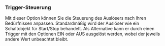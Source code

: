 ### Trigger-Steuerung

Mit dieser Option können Sie die Steuerung des Auslösers nach Ihren Bedürfnissen anpassen. Standardmäßig wird der Auslöser wie ein Schaltobjekt für Start/Stop behandelt. Als Alternative kann er durch einen Trigger mit den Optionen EIN oder AUS ausgelöst werden, wobei der jeweils andere Wert unbeachtet bleibt.